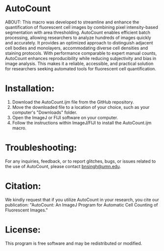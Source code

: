 # AutoCount
ABOUT: This macro was developed to streamline and enhance the quantification of fluorescent cell images by combining pixel intensity-based segmentation with area thresholding. AutoCount enables efficient batch processing, allowing researchers to analyze hundreds of images quickly and accurately. It provides an optimized approach to distinguish adjacent cell bodies and monolayers, accommodating diverse cell densities and staining protocols. With performance comparable to expert manual counts, AutoCount enhances reproducibility while reducing subjectivity and bias in image analysis. This makes it a reliable, accessible, and practical solution for researchers seeking automated tools for fluorescent cell quantification.

# Installation: 
1. Download the AutoCount.ijm file from the GitHub repository.
2. Move the downloaded file to a location of your choice, such as your computer's "Downloads" folder.
3. Open the ImageJ or FIJI software on your computer.
4. Follow the instructions within ImageJ/FIJI to install the AutoCount.ijm macro.

# Troubleshooting: 
For any inquiries, feedback, or to report glitches, bugs, or issues related to the use of AutoCount, please contact bnsingh@umn.edu.

# Citation: 
We kindly request that if you utilize AutoCount in your research, you cite our publication: "AutoCount: An ImageJ Program for Automatic Cell Counting of Fluorescent Images."

# License: 
This program is free software and may be redistributed or modified. 
